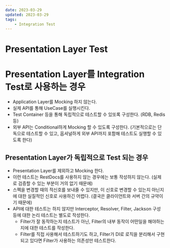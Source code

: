 ```yaml
---
date: 2023-03-29
updated: 2023-03-29
tags:
    - Integration Test
---
```


# Presentation Layer Test



# Presentation Layer를 Integration Test로 사용하는 경우
- Application Layer를 Mocking 하지 않는다.
- 실제 API를 통해 UseCase를 실행시킨다.
- Test Container 등을 통해 독립적으로 테스트할 수 있또록 구성한다. (RDB, Redis 등)
- 외부 API는 Conditional하게 Mocking 할 수 있도록 구성한다. (기본적으로는 단독으로 테스트할 수 있고, 옵셔널하게 외부 API까지 포함해 테스트도 실행할 수 있도록 한다)


## Presentation Layer가 독립적으로 Test 되는 경우
- Presentation Layer를 제외하고 Mocking 한다.
- 이런 테스트는 RestDocs를 사용하지 않는 경우에는 보통 작성하지 않는다. (실제로 검증할 수 있는 부분이 거의 없기 때문에)
- 스펙을 변경할 때의 적신호를 보내줄 수 있지만, 이 신호로 변경할 수 있는지 아닌지에 대한 실질적인 신호로 사용하긴 어렵다. (결국은 클라이언트와 서버 간의 규약이기 때문에)
- API에 대한 테스트는 하지 않지만 Interceptor, Resolver, Filter, Jackson 구성 등에 대한 논리 테스트는 별도로 작성한다.
  - Filter가 잘 동작하는지 테스트가 아닌, Filter의 내부 동작이 어떤일을 해야하는지에 대한 테스트를 작성한다.
  - Filter를 직접 사용해서 테스트하기도 하고, Filter가 DI로 로직을 분리해서 구현되고 있다면 Filter가 사용하는 의존성만 테스트한다.